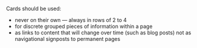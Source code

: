 <p>Cards should be used:</p>
<ul>
    <li>never on their own &mdash; always in rows of 2 to 4</li>
    <li>for discrete grouped pieces of information within a page</li>
    <li>as links to content that will change over time (such as blog posts) not as navigational signposts to permanent pages</li>
</ul>
